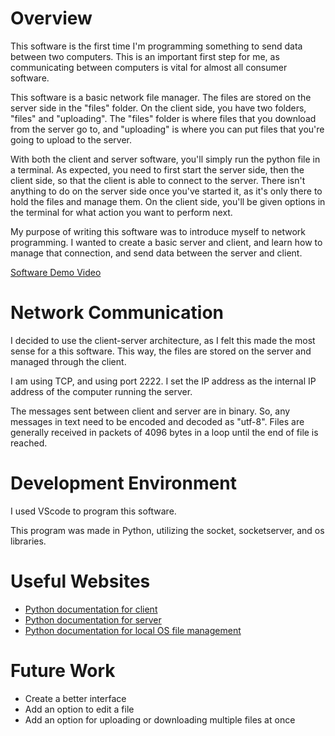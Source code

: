 # Overview

This software is the first time I'm programming something to send data between two computers. This is an important first step for me, as communicating between computers is vital for almost all consumer software. 

This software is a basic network file manager. The files are stored on the server side in the "files" folder. On the client side, you have two folders, "files" and "uploading". The "files" folder is where files that you download from the server go to, and "uploading" is where you can put files that you're going to upload to the server. 

With both the client and server software, you'll simply run the python file in a terminal. As expected, you need to first start the server side, then the client side, so that the client is able to connect to the server. There isn't anything to do on the server side once you've started it, as it's only there to hold the files and manage them. On the client side, you'll be given options in the terminal for what action you want to perform next. 

My purpose of writing this software was to introduce myself to network programming. I wanted to create a basic server and client, and learn how to manage that connection, and send data between the server and client. 

[Software Demo Video](http://youtube.link.goes.here)

# Network Communication

I decided to use the client-server architecture, as I felt this made the most sense for a this software. This way, the files are stored on the server and managed through the client. 

I am using TCP, and using port 2222. I set the IP address as the internal IP address of the computer running the server.

The messages sent between client and server are in binary. So, any messages in text need to be encoded and decoded as "utf-8". Files are generally received in packets of 4096 bytes in a loop until the end of file is reached. 

# Development Environment

I used VScode to program this software. 

This program was made in Python, utilizing the socket, socketserver, and os libraries. 

# Useful Websites

* [Python documentation for client](https://docs.python.org/3/library/socket.html)
* [Python documentation for server](https://docs.python.org/3/library/socketserver.html)
* [Python documentation for local OS file management](https://docs.python.org/3/library/os.html)

# Future Work

* Create a better interface
* Add an option to edit a file
* Add an option for uploading or downloading multiple files at once